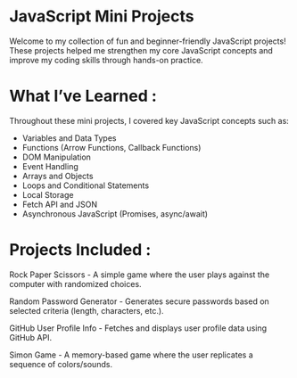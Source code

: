 # JavaScript Mini Projects

Welcome to my collection of fun and beginner-friendly JavaScript projects!  
These projects helped me strengthen my core JavaScript concepts and improve my coding skills through hands-on practice.

# What I’ve Learned :
Throughout these mini projects, I covered key JavaScript concepts such as:
- Variables and Data Types
- Functions (Arrow Functions, Callback Functions)
- DOM Manipulation
- Event Handling
- Arrays and Objects
- Loops and Conditional Statements
- Local Storage
- Fetch API and JSON
- Asynchronous JavaScript (Promises, async/await)
  
# Projects Included :
  Rock Paper Scissors - A simple game where the user plays against the computer with randomized choices.  
  
  Random Password Generator - Generates secure passwords based on selected criteria (length, characters, etc.).  
  
  GitHub User Profile Info - Fetches and displays user profile data using GitHub API.   
  
  Simon Game - A memory-based game where the user replicates a sequence of colors/sounds.   
  
